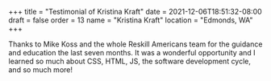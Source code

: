 +++
title = "Testimonial of Kristina Kraft"
date = 2021-12-06T18:51:32-08:00
draft = false
order = 13
name = "Kristina Kraft"
location = "Edmonds, WA"
+++

Thanks to Mike Koss and the whole Reskill Americans team for the guidance and education the last seven months. It was a wonderful opportunity and I learned so much about CSS, HTML, JS, the software development cycle, and so much more!
